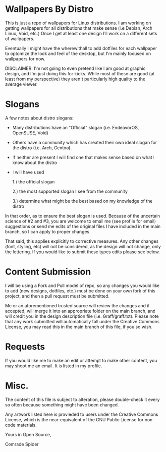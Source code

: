 
# Wallpapers By Distro
This is just a repo of wallpapers for Linux distributions. I am working on getting wallpapers for all distributions that make sense (i.e Debian, Arch Linux, Void, etc.)
Once I get at least one design I'll work on a different sets of wallpapers.

Eventually I might have the wherewithall to add dotfiles for each wallpaper to optomize the look and feel of the desktop, but I'm mainly focused on wallpapers for now.

DISCLAIMER: I'm not going to even pretend like I am good at graphic design, and I'm just doing this for kicks. While most of these are good (at least from my perspective) they aren't particularly high quality to the average viewer.  


# Slogans

A few notes about distro slogans:

- Many distributions have an "Official" slogan (i.e. EndeavorOS, OpenSUSE, Void) 

- Others have a community which has created their own ideal slogan for the distro (i.e. Arch, Gentoo).  

- If neither are present I will find one that makes sense based on what I know about the distro

- I will have used 

     1.) the official slogan
     
     2.) the most supported slogan I see from the community
    
     3.) determine what might be the best based on my knowledge of the distro

In that order, as to ensure the best slogan is used.  Because of the uncertain science of #2 and #3, you are welcome to email me (see profile for email) suggestions or send me edits of the original files I have included in the main branch, so I can apply to proper changes.

That said, this applies explicitly to corrective measures.  Any other changes (font, styling, etc) will not be considered, as the design will not change, only the lettering.  If you would like to submit these types edits please see below.


# Content Submission

I will be using a Fork and Pull model of repo, so any changes you would like to add (new designs, dotfiles, etc.) must be done on your own fork of this project, and then a pull request must be submitted. 

Me or an aforementioned trusted source will review the changes and if accepted, will merge it into an appropriate folder on the main branch, and will credit you in the design description file (i.e. Graff/graff.txt).  Please note that any work submitted will automatically fall under the Creative Commons License, you may read this in the main branch of this file, if you so wish.


# Requests

If you would like me to make an edit or attempt to make other content, you may shoot me an email.  It is listed in my profile. 


# Misc.

The content of this file is subject to alteration, please double-check it every so often because something might have been changed.

Any artwork listed here is provieded to users under the Creative Commons License, which is the near-equivalent of the GNU Public License for non-code materials.



Yours in Open Source,

Comrade Spider
